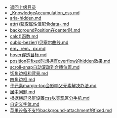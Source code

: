 - [返回上级目录](../)
- [_KnowledgeAccumulation_css.md](计算机/计算机语言/超文本/css知识积累/_KnowledgeAccumulation_css.md)
- [aria-hidden.md](计算机/计算机语言/超文本/css知识积累/aria-hidden.md)
- [attr()获取属性值配合data-.md](计算机/计算机语言/超文本/css知识积累/attr()获取属性值配合data-.md)
- [backgroundPosition在center时.md](计算机/计算机语言/超文本/css知识积累/backgroundPosition在center时.md)
- [calc()函数.md](计算机/计算机语言/超文本/css知识积累/calc()函数.md)
- [cubic-bezier()贝塞尔曲线.md](计算机/计算机语言/超文本/css知识积累/cubic-bezier()贝塞尔曲线.md)
- [em，rem，px.md](计算机/计算机语言/超文本/css知识积累/em，rem，px.md)
- [hover穿透目标.md](计算机/计算机语言/超文本/css知识积累/hover穿透目标.md)
- [position在fixed时想拥有overflow的hidden效果.md](计算机/计算机语言/超文本/css知识积累/position在fixed时想拥有overflow的hidden效果.md)
- [scroll-snap自动滚动到合适位置.md](计算机/计算机语言/超文本/css知识积累/scroll-snap自动滚动到合适位置.md)
- [切角边框和背景.md](计算机/计算机语言/超文本/css知识积累/切角边框和背景.md)
- [四角边框.md](计算机/计算机语言/超文本/css知识积累/四角边框.md)
- [子元素margin-top会影响父元素解决办法.md](计算机/计算机语言/超文本/css知识积累/子元素margin-top会影响父元素解决办法.md)
- [居中问题.md](计算机/计算机语言/超文本/css知识积累/居中问题.md)
- [根据横屏竖屏设置css以实现区分手机.md](计算机/计算机语言/超文本/css知识积累/根据横屏竖屏设置css以实现区分手机.md)
- [自定义字体.md](计算机/计算机语言/超文本/css知识积累/自定义字体.md)
- [苹果设备不支持background-attachment的fixed.md](计算机/计算机语言/超文本/css知识积累/苹果设备不支持background-attachment的fixed.md)